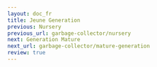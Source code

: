 ```yaml
---
layout: doc_fr
title: Jeune Generation
previous: Nursery
previous_url: garbage-collector/nursery
next: Generation Mature
next_url: garbage-collector/mature-generation
review: true
---
```

